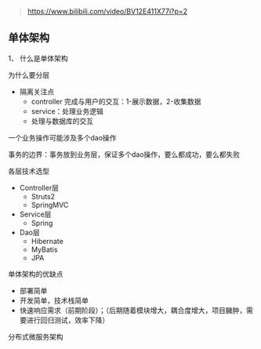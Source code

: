 > https://www.bilibili.com/video/BV12E411X77i?p=2

## 单体架构

1、 什么是单体架构

为什么要分层

- 隔离关注点
  - controller 完成与用户的交互：1-展示数据，2-收集数据
  - service：处理业务逻辑
  - 处理与数据库的交互

一个业务操作可能涉及多个dao操作

事务的边界：事务放到业务层，保证多个dao操作，要么都成功，要么都失败

各层技术选型

- Controller层
  - Struts2
  - SpringMVC
- Service层
  - Spring
- Dao层
  - Hibernate
  - MyBatis
  - JPA

单体架构的优缺点

- 部署简单
- 开发简单，技术栈简单
- 快速响应需求（前期阶段）；（后期随着模块增大，耦合度增大，项目臃肿，需要进行回归测试，效率下降）

分布式微服务架构







